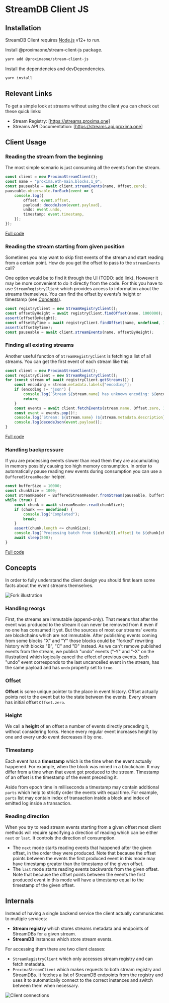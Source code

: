 # StreamDB Client JS

## Installation

StreamDB Client requires [Node.js](https://nodejs.org/) v12+ to run.

Install @proximaone/stream-client-js package.
```sh
yarn add @proximaone/stream-client-js
```

Install the dependencies and devDependencies.
```sh
yarn install
```

## Relevant Links 
To get a simple look at streams without using the client you can check out these quick links:
- Stream Registry: [https://streams.proxima.one]
- Streams API Documentation: [https://streams.api.proxima.one]

## Client Usage

### Reading the stream from the beginning

The most simple scenario is just consuming all the events from the stream.

```typescript
const client = new ProximaStreamClient();
const name = "proxima.eth-main.blocks.1_0";
const pauseable = await client.streamEvents(name, Offset.zero);
pauseable.observable.forEach(event => {
    console.log({
        offset: event.offset,
        payload: decodeJson(event.payload),
        undo: event.undo,
        timestamp: event.timestamp,
    });
});
```
[Full code](samples/basic.ts)

### Reading the stream starting from given position

Sometimes you may want to skip first events of the stream and start reading from a certain point. How do you get the offset to pass to the `streamEvents` call?

One option would be to find it through the UI (TODO: add link).
However it may be more convenient to do it directly from the code. For this you have to use `StreamRegistryClient` which provides access to information about the streams themselves. You can find the offset by events's height or timestamp (see [Concepts](#concepts)).

```typescript
const registryClient = new StreamRegistryClient();
const offsetByHeight = await registryClient.findOffset(name, 1000000);
assert(offsetByHeight);
const offsetByTime = await registryClient.findOffset(name, undefined, 1667131199000);
assert(offsetByTime);
const pauseable = await client.streamEvents(name, offsetByHeight);
```

### Finding all existing streams

Another useful function of `StreamRegistryClient` is fetching a list of all streams. You can get the first event of each stream like this.

```typescript
const client = new ProximaStreamClient();
const registryClient = new StreamRegistryClient();
for (const stream of await registryClient.getStreams()) {
    const encoding = stream.metadata.labels["encoding"];
    if (encoding != "json") {
        console.log(`Stream ${stream.name} has unknown encoding: ${encoding}`);
        return;
    }
    const events = await client.fetchEvents(stream.name, Offset.zero, 1, "next");
    const event = events.pop()!;
    console.log(`Stream: ${stream.name} (${stream.metadata.description})`);
    console.log(decodeJson(event.payload));
}
```
[Full code](samples/streamsPreview.ts)

### Handling backpressure

If you are processing events slower than read them they are accumulating in memory possibly causing too high memory consumption. In order to automatically pause reading new events during consumption you can use a `BufferedStreamReader` helper.

```typescript
const bufferSize = 10000;
const chunkSize = 1000;
const streamReader = BufferedStreamReader.fromStream(pauseable, bufferSize);
while (true) {
    const chunk = await streamReader.read(chunkSize);
    if (chunk === undefined) {
        console.log("Completed");
        break;
    }
    assert(chunk.length <= chunkSize);
    console.log(`Processing batch from ${chunk[0].offset} to ${chunk[chunk.length - 1].offset}...`);
    await sleep(500);
}
```
[Full code](samples/bufferedReading.ts)

## Concepts

In order to fully understand the client design you should first learn some facts about the event streams themselves.

![Fork illustration](resources/handling-reorgs.png)

### Handling reorgs
First, the streams are immutable (append-only). That means that after the event was produced to the stream it can never be removed from it even if no one has consumed it yet. But the sources of most our streams' events are blockchains which are not immutable. After publishing events coming from some blocks "X" and "Y" those blocks could be "forked" rewriting history with blocks "B", "C" and "D" instead. As we can't remove published events from the stream, we publish "undo" events ("-Y" and "-X" on the illustration) which logically cancel the effect of previous events. Each "undo" event corresponds to the last uncancelled event in the stream, has the same payload and has `undo` property set to `true`.

### Offset
**Offset** is some unique pointer to the place in event history. Offset actually points not to the event but to the state between the events. Every stream has initial offset `Offset.zero`.

### Height
We call a **height** of an offset a number of events directly preceding it, without considering forks. Hence every regular event increases height by one and every undo event decreases it by one.

### Timestamp
Each event has a **timestamp** which is the time when the event actually happened. For example, when the block was mined in a blockchain. It may differ from a time when that event got produced to the stream. Timestamp of an offset is the timestamp of the event preceding it.

Aside from epoch time in milliseconds a timestamp may contain additional `parts` which help to strictly order the events with equal time. For example, `parts` list may contain index of transaction inside a block and index of emitted log inside a transaction.

### Reading direction
When you try to read stream events starting from a given offset most client methods will require specifying a direction of reading which can be either `next` or `last`. It controls the direction of consumption.
- The `next` mode starts reading events that happened after the given offset, in the order they were produced. Note that because the offset points between the events the first produced event in this mode may have timestamp greater than the timestamp of the given offset.
- The `last` mode starts reading events backwards from the given offset. Note that because the offset points between the events the first produced event in this mode will have a timestamp equal to the timestamp of the given offset.

## Internals

Instead of having a single backend service the client actually communicates to multiple services:
- **Stream registry** which stores streams metadata and endpoints of StreamDBs for a given stream.
- **StreamDB** instances which store stream events.

For accessing them there are two client classes:
- `StreamRegistryClient` which only accesses stream registry and can fetch metadata.
- `ProximaStreamClient` which makes requests to both stream registry and StreamDBs. It fetches a list of StreamDB endpoints from the registry and uses it to automatically connect to the correct instances and switch between them when necessary.

![Client connections](resources/streams-client.png)
